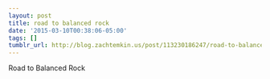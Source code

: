 ```yaml
---
layout: post
title: road to balanced rock
date: '2015-03-10T00:38:06-05:00'
tags: []
tumblr_url: http://blog.zachtemkin.us/post/113230186247/road-to-balanced-rock
---
```

Road to Balanced Rock
